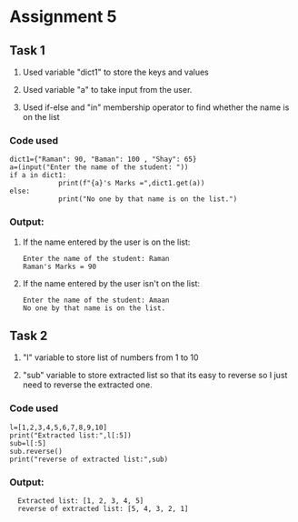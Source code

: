 # Assignment 5
## Task 1
  1) Used variable "dict1" to store the keys and values
  
  2) Used variable "a" to take input from the user.
  
  3) Used if-else and "in" membership operator to find whether the name is on the list

### Code used
    dict1={"Raman": 90, "Baman": 100 , "Shay": 65}
    a=(input("Enter the name of the student: "))
    if a in dict1:
                print(f"{a}'s Marks =",dict1.get(a))
    else:
                print("No one by that name is on the list.")

  ### Output:
  1) If the name entered by the user is on the list:
     
         Enter the name of the student: Raman
         Raman's Marks = 90

  2) If the name entered by the user isn't on the list:

         Enter the name of the student: Amaan
         No one by that name is on the list.  

## Task 2
   1) "l" variable to store list of numbers from 1 to 10
   
   2) "sub" variable to store extracted list so that its easy to reverse
       so I just need to reverse the extracted one.

### Code used
    l=[1,2,3,4,5,6,7,8,9,10]
    print("Extracted list:",l[:5])
    sub=l[:5]
    sub.reverse()
    print("reverse of extracted list:",sub)

  ### Output:
      Extracted list: [1, 2, 3, 4, 5]
      reverse of extracted list: [5, 4, 3, 2, 1]
